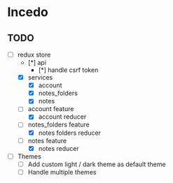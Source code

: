 # Incedo

## TODO

* [ ] redux store
  * [*] api
    * [*] handle csrf token
  * [x] services
    * [x] account
    * [x] notes_folders
    * [x] notes
  * [ ] account feature
    * [x] account reducer
  * [ ] notes_folders feature
    * [x] notes folders reducer
  * [ ] notes feature
    * [x] notes reducer

* [ ] Themes
  * [ ] Add custom light / dark theme as default theme
  * [ ] Handle multiple themes
